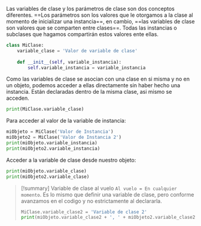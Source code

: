 Las variables de clase y los parámetros de clase son dos conceptos diferentes. ==Los parámetros son los valores que le otorgamos a la clase al momento de inicializar una instancia==, en cambio, ==las variables de clase son valores que se comparten entre clases==. Todas las instancias o subclases que hagamos compartirán estos valores ente ellas.

```python
class MiClase:
	variable_clase = 'Valor de variable de clase'
	
	def __init__(self, variable_instancia):
		self.variable_instancia = variable_instancia
```

Como las variables de clase se asocian con una clase en si misma y no en un objeto, podemos acceder a ellas directamente sin haber hecho una instancia. Están declaradas dentro de la misma clase, asi mismo se acceden.

```python
print(MiClase.variable_clase)
```

Para acceder al valor de la variable de instancia:

```python
miObjeto = MiClase('Valor de Instancia')
miObjeto2 = MiClase('Valor de Instancia 2')
print(miObjeto.variable_instancia)
print(miObjeto2.variable_instancia)
```

Acceder a la variable de clase desde nuestro objeto:

```python
print(miObjeto.variable_clase)
print(miObjeto2.variable_clase)
```


> [!summary] Variable de clase al vuelo
> `Al vuelo = En cualquier momento`. Es lo mismo que definir una variable de clase, pero conforme avanzamos en el codigo y no estrictamente al declararla.
> ```python
> MiClase.variable_clase2 = 'Variable de clase 2'
> print(miObjeto.variable_clase2 + ', ' + miObjeto2.variable_clase2)
>```
